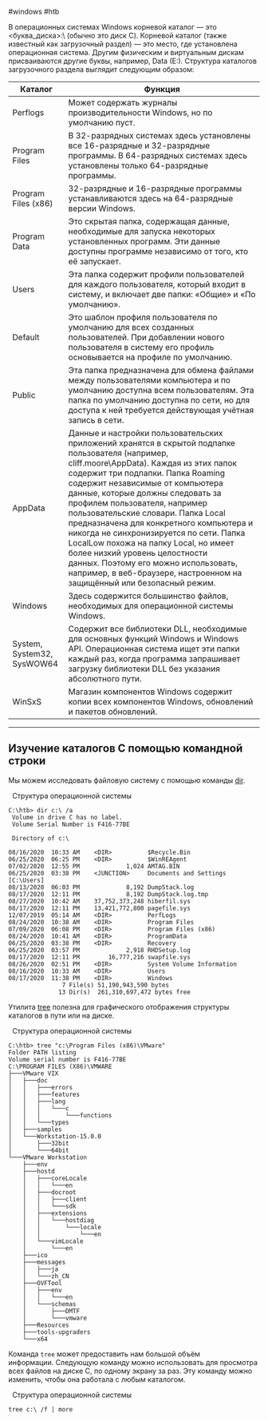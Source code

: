 #windows #htb 

В операционных системах Windows корневой каталог — это <буква_диска>:\ (обычно это диск C). Корневой каталог (также известный как загрузочный раздел) — это место, где установлена операционная система. Другим физическим и виртуальным дискам присваиваются другие буквы, например, Data (E:). Структура каталогов загрузочного раздела выглядит следующим образом:

| Каталог                    | Функция                                                                                                                                                                                                                                                                                                                                                                                                                                                                                                                                                                                                           |
| -------------------------- | ----------------------------------------------------------------------------------------------------------------------------------------------------------------------------------------------------------------------------------------------------------------------------------------------------------------------------------------------------------------------------------------------------------------------------------------------------------------------------------------------------------------------------------------------------------------------------------------------------------------- |
| Perflogs                   | Может содержать журналы производительности Windows, но по умолчанию пуст.                                                                                                                                                                                                                                                                                                                                                                                                                                                                                                                                         |
| Program Files              | В 32-разрядных системах здесь установлены все 16-разрядные и 32-разрядные программы. В 64-разрядных системах здесь установлены только 64-разрядные программы.                                                                                                                                                                                                                                                                                                                                                                                                                                                     |
| Program Files (x86)        | 32-разрядные и 16-разрядные программы устанавливаются здесь на 64-разрядные версии Windows.                                                                                                                                                                                                                                                                                                                                                                                                                                                                                                                       |
| Program Data               | Это скрытая папка, содержащая данные, необходимые для запуска некоторых установленных программ. Эти данные доступны программе независимо от того, кто её запускает.                                                                                                                                                                                                                                                                                                                                                                                                                                               |
| Users                      | Эта папка содержит профили пользователей для каждого пользователя, который входит в систему, и включает две папки: «Общие» и «По умолчанию».                                                                                                                                                                                                                                                                                                                                                                                                                                                                      |
| Default                    | Это шаблон профиля пользователя по умолчанию для всех созданных пользователей. При добавлении нового пользователя в систему его профиль основывается на профиле по умолчанию.                                                                                                                                                                                                                                                                                                                                                                                                                                     |
| Public                     | Эта папка предназначена для обмена файлами между пользователями компьютера и по умолчанию доступна всем пользователям. Эта папка по умолчанию доступна по сети, но для доступа к ней требуется действующая учётная запись в сети.                                                                                                                                                                                                                                                                                                                                                                                 |
| AppData                    | Данные и настройки пользовательских приложений хранятся в скрытой подпапке пользователя (например, cliff.moore\AppData). Каждая из этих папок содержит три подпапки. Папка Roaming содержит независимые от компьютера данные, которые должны следовать за профилем пользователя, например пользовательские словари. Папка Local предназначена для конкретного компьютера и никогда не синхронизируется по сети. Папка LocalLow похожа на папку Local, но имеет более низкий уровень целостности данных. Поэтому его можно использовать, например, в веб-браузере, настроенном на защищённый или безопасный режим. |
| Windows                    | Здесь содержится большинство файлов, необходимых для операционной системы Windows.                                                                                                                                                                                                                                                                                                                                                                                                                                                                                                                                |
| System, System32, SysWOW64 | Содержит все библиотеки DLL, необходимые для основных функций Windows и Windows API. Операционная система ищет эти папки каждый раз, когда программа запрашивает загрузку библиотеки DLL без указания абсолютного пути.                                                                                                                                                                                                                                                                                                                                                                                           |
| WinSxS                     | Магазин компонентов Windows содержит копии всех компонентов Windows, обновлений и пакетов обновлений.                                                                                                                                                                                                                                                                                                                                                                                                                                                                                                             |

---

## Изучение каталогов С помощью командной строки

Мы можем исследовать файловую систему с помощью команды [dir](https://docs.microsoft.com/en-us/windows-server/administration/windows-commands/dir).

  Структура операционной системы

```cmd-session
C:\htb> dir c:\ /a
 Volume in drive C has no label.
 Volume Serial Number is F416-77BE

 Directory of c:\

08/16/2020  10:33 AM    <DIR>          $Recycle.Bin
06/25/2020  06:25 PM    <DIR>          $WinREAgent
07/02/2020  12:55 PM             1,024 AMTAG.BIN
06/25/2020  03:38 PM    <JUNCTION>     Documents and Settings [C:\Users]
08/13/2020  06:03 PM             8,192 DumpStack.log
08/17/2020  12:11 PM             8,192 DumpStack.log.tmp
08/27/2020  10:42 AM    37,752,373,248 hiberfil.sys
08/17/2020  12:11 PM    13,421,772,800 pagefile.sys
12/07/2019  05:14 AM    <DIR>          PerfLogs
08/24/2020  10:38 AM    <DIR>          Program Files
07/09/2020  06:08 PM    <DIR>          Program Files (x86)
08/24/2020  10:41 AM    <DIR>          ProgramData
06/25/2020  03:38 PM    <DIR>          Recovery
06/25/2020  03:57 PM             2,918 RHDSetup.log
08/17/2020  12:11 PM        16,777,216 swapfile.sys
08/26/2020  02:51 PM    <DIR>          System Volume Information
08/16/2020  10:33 AM    <DIR>          Users
08/17/2020  11:38 PM    <DIR>          Windows
               7 File(s) 51,190,943,590 bytes
              13 Dir(s)  261,310,697,472 bytes free
```

Утилита [tree](https://docs.microsoft.com/en-us/windows-server/administration/windows-commands/tree) полезна для графического отображения структуры каталогов в пути или на диске.

  Структура операционной системы

```cmd-session
C:\htb> tree "c:\Program Files (x86)\VMware"
Folder PATH listing
Volume serial number is F416-77BE
C:\PROGRAM FILES (X86)\VMWARE
├───VMware VIX
│   ├───doc
│   │   ├───errors
│   │   ├───features
│   │   ├───lang
│   │   │   └───c
│   │   │       └───functions
│   │   └───types
│   ├───samples
│   └───Workstation-15.0.0
│       ├───32bit
│       └───64bit
└───VMware Workstation
    ├───env
    ├───hostd
    │   ├───coreLocale
    │   │   └───en
    │   ├───docroot
    │   │   ├───client
    │   │   └───sdk
    │   ├───extensions
    │   │   └───hostdiag
    │   │       └───locale
    │   │           └───en
    │   └───vimLocale
    │       └───en
    ├───ico
    ├───messages
    │   ├───ja
    │   └───zh_CN
    ├───OVFTool
    │   ├───env
    │   │   └───en
    │   └───schemas
    │       ├───DMTF
    │       └───vmware
    ├───Resources
    ├───tools-upgraders
    └───x64
```

Команда `tree` может предоставить нам большой объём информации. Следующую команду можно использовать для просмотра всех файлов на диске C, по одному экрану за раз. Эту команду можно изменить, чтобы она работала с любым каталогом.

  Структура операционной системы

```cmd-session
tree c:\ /f | more
```